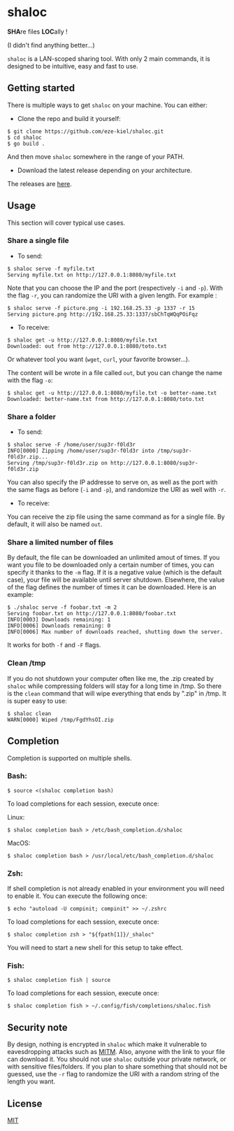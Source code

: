 # shaloc

**SHA**re files **LOC**ally !

(I didn't find anything better...)

`shaloc` is a LAN-scoped sharing tool. With only 2 main commands, it is designed to be intuitive, easy and fast to use.

## Getting started

There is multiple ways to get `shaloc` on your machine. You can either:

* Clone the repo and build it yourself:

```
$ git clone https://github.com/eze-kiel/shaloc.git
$ cd shaloc
$ go build .
```

And then move `shaloc` somewhere in the range of your PATH.

* Download the latest release depending on your architecture.

The releases are [here](https://github.com/eze-kiel/shaloc/releases).

## Usage

This section will cover typical use cases.

### Share a single file

* To send:

```
$ shaloc serve -f myfile.txt
Serving myfile.txt on http://127.0.0.1:8080/myfile.txt
```

Note that you can choose the IP and the port (respectively `-i` and `-p`). With the flag `-r`, you can randomize the URI with a given length. For example :

```
$ shaloc serve -f picture.png -i 192.168.25.33 -p 1337 -r 15
Serving picture.png http://192.168.25.33:1337/sbChTqWQqPOiFqz
```

* To receive:

```
$ shaloc get -u http://127.0.0.1:8080/myfile.txt
Downloaded: out from http://127.0.0.1:8080/toto.txt
```

Or whatever tool you want (`wget`, `curl`, your favorite browser...).

The content will be wrote in a file called `out`, but you can change the name with the flag `-o`:

```
$ shaloc get -u http://127.0.0.1:8080/myfile.txt -o better-name.txt
Downloaded: better-name.txt from http://127.0.0.1:8080/toto.txt
```

### Share a folder

* To send:

```
$ shaloc serve -F /home/user/sup3r-f0ld3r
INFO[0000] Zipping /home/user/sup3r-f0ld3r into /tmp/sup3r-f0ld3r.zip... 
Serving /tmp/sup3r-f0ld3r.zip on http://127.0.0.1:8080/sup3r-f0ld3r.zip
```

You can also specify the IP addresse to serve on, as well as the port with the same flags as before (`-i` and `-p`), and randomize the URI as well with `-r`.

* To receive:

You can receive the zip file using the same command as for a single file. By default, it will also be named `out`.

### Share a limited number of files

By default, the file can be downloaded an unlimited amout of times. If you want you file to be downloaded only a certain number of times, you can specify it thanks to the `-m` flag. If it is a negative value (which is the default case), your file will be available until server shutdown. Elsewhere, the value of the flag defines the number of times it can be downloaded. Here is an example:

```
$ ./shaloc serve -f foobar.txt -m 2
Serving foobar.txt on http://127.0.0.1:8080/foobar.txt
INFO[0003] Downloads remaining: 1                       
INFO[0006] Downloads remaining: 0                       
INFO[0006] Max number of downloads reached, shutting down the server.
```

It works for both `-f` and `-F` flags.

### Clean /tmp

If you do not shutdown your computer often like me, the .zip created by `shaloc` while compressing folders will stay for a long time in /tmp. So there is the `clean` command that will wipe everything that ends by ".zip" in /tmp. It is super easy to use:

```
$ shaloc clean
WARN[0000] Wiped /tmp/FgdYhsOI.zip
```

## Completion

Completion is supported on multiple shells.

### Bash:

```
$ source <(shaloc completion bash)
```

To load completions for each session, execute once:

Linux:

```
$ shaloc completion bash > /etc/bash_completion.d/shaloc
```

MacOS:

```
$ shaloc completion bash > /usr/local/etc/bash_completion.d/shaloc
```

### Zsh:

If shell completion is not already enabled in your environment you will need to enable it.  You can execute the following once:

```
$ echo "autoload -U compinit; compinit" >> ~/.zshrc
```

To load completions for each session, execute once:

```
$ shaloc completion zsh > "${fpath[1]}/_shaloc"
```

You will need to start a new shell for this setup to take effect.

### Fish:

```
$ shaloc completion fish | source
```

To load completions for each session, execute once:

```
$ shaloc completion fish > ~/.config/fish/completions/shaloc.fish
```

## Security note

By design, nothing is encrypted in `shaloc` which make it vulnerable to eavesdropping attacks such as [MITM](https://en.wikipedia.org/wiki/Man-in-the-middle_attack). Also, anyone with the link to your file can download it. You should not use `shaloc` outside your private network, or with sensitive files/folders. If you plan to share something that should not be guessed, use the `-r` flag to randomize the URI with a random string of the length you want.

## License

[MIT](https://choosealicense.com/licenses/mit/)